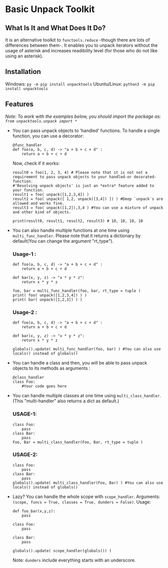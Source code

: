 # Basic Unpack Toolkit

## What Is It and What Does It Do?
  It is an alternative toolkit to `functools.reduce` -though there are lots of differences between them-. It enables you to unpack iterators without the usage of asterisk and increases readibility level (for those who do not like using an asterisk).
## Installation
  Windows: `py -m pip install unpacktools`
  Ubuntu/Linux: `python3 -m pip install unpacktools`
## Features
*Note: To work with the examples below, you should import the package as: `from unpacktools.unpack import *`*
* You can pass unpack objects to 'handled' functions. To handle a single function, you can use a decorator:
  ```python3
  @func_handler
  def foo(a, b, c, d) -> "a + b + c + d" :
      return a + b + c + d
  ```
  Now, check if it works:
  ```python3
  result0 = foo(1, 2, 3, 4) # Please note that it is not not a requirement to pass unpack objects to your handled-or decorated- function. 
  #'Resolving unpack objects' is just an *extra* feature added to your function.
  result1 = foo( unpack([1,2,3,4]) )
  result2 = foo( unpack([ 1,2, unpack([3,4]) ]) ) #Deep `unpack`s are allowed and works fine.
  result3 = foo( unpack([1,2]),3,4 ) #You can use a mixture of unpack and other kind of objects.

  print(result0, result1, result2, result3) # 10, 10, 10, 10
  ```
* You can also handle multiple functions at one time using `multi_func_handler`. Please note that it returns a dictionary by default(You can change the argument "rt_type").
  ### Usage-1 :
    ```python3
    def foo(a, b, c, d) -> "a + b + c + d" :
        return a + b + c + d
        
    def bar(x, y, z) -> "x * y * z":
        return x * y * z
        
    foo, bar = multi_func_handler(foo, bar, rt_type = tuple )
    print( foo( unpack([1,2,3,4]) ) )
    print( bar( unpack([1,2,3]) ) )
    ```
  ### Usage-2 :
    ```python3
    def foo(a, b, c, d) -> "a + b + c + d" :
        return a + b + c + d
        
    def bar(x, y, z) -> "x * y * z":
        return x * y * z
        
    globals().update( multi_func_handler(foo, bar) ) #You can also use locals() instead of globals()
    ```
* You can handle a class and then, you will be able to pass unpack objects to its methods as arguments :
  ```python3
  @class_handler
  class Foo:
      #Your code goes here
  ```
* You can handle multiple classes at one time using `multi_class_handler`. (This "multi-handler" also returns a dict as default.)
  ### USAGE-1:
    ```python3
    class Foo:
        pass
    class Bar:
        pass
    Foo, Bar = multi_class_handler(Foo, Bar, rt_type = tuple )
    ```
  ### USAGE-2:
    ```python3
    class Foo:
        pass
    class Bar:
        pass
    globals().update( multi_class_handler(Foo, Bar) ) #You can also use locals() instead of globals()
    ```
* Lazy? You can handle the whole scope with `scope_handler`. Arguments: `(scope, funcs = True, classes = True, dunders = False)`. Usage:
  ```python3
  def foo_bar(x,y,z):
      pass
      
  class Foo:
      pass
      
  class Bar:
      pass
  
  globals().update( scope_handler(globals()) )
  ```
  Note: `dunders` include everything starts with an underscore.
